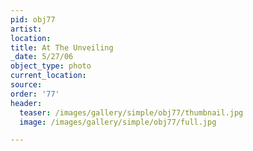 ```yaml
---
pid: obj77
artist:
location:
title: At The Unveiling
_date: 5/27/06
object_type: photo
current_location:
source:
order: '77'
header:
  teaser: /images/gallery/simple/obj77/thumbnail.jpg
  image: /images/gallery/simple/obj77/full.jpg

---
```

